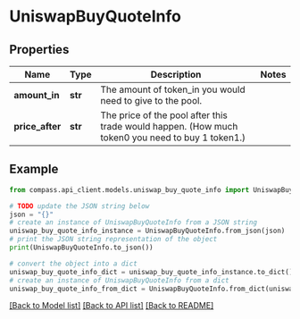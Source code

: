 # UniswapBuyQuoteInfo


## Properties

Name | Type | Description | Notes
------------ | ------------- | ------------- | -------------
**amount_in** | **str** | The amount of token_in you would need to give to the pool. | 
**price_after** | **str** | The price of the pool after this trade would happen. (How much token0 you need to buy 1 token1.) | 

## Example

```python
from compass.api_client.models.uniswap_buy_quote_info import UniswapBuyQuoteInfo

# TODO update the JSON string below
json = "{}"
# create an instance of UniswapBuyQuoteInfo from a JSON string
uniswap_buy_quote_info_instance = UniswapBuyQuoteInfo.from_json(json)
# print the JSON string representation of the object
print(UniswapBuyQuoteInfo.to_json())

# convert the object into a dict
uniswap_buy_quote_info_dict = uniswap_buy_quote_info_instance.to_dict()
# create an instance of UniswapBuyQuoteInfo from a dict
uniswap_buy_quote_info_from_dict = UniswapBuyQuoteInfo.from_dict(uniswap_buy_quote_info_dict)
```
[[Back to Model list]](../README.md#documentation-for-models) [[Back to API list]](../README.md#documentation-for-api-endpoints) [[Back to README]](../README.md)


